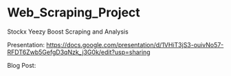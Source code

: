 # Web_Scraping_Project
Stockx Yeezy Boost Scraping and Analysis

Presentation: https://docs.google.com/presentation/d/1VHiT3jS3-ouivNo57-RFDT6Zwb5GefgD3qNzk_j3G0k/edit?usp=sharing

Blog Post:

